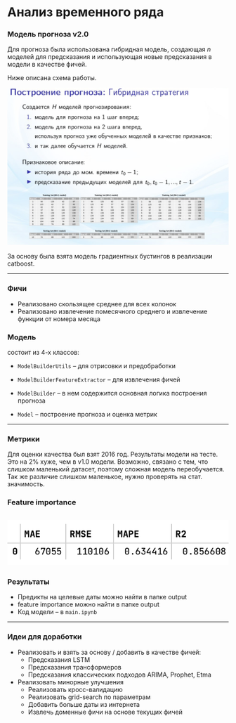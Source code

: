 # Анализ временного ряда

### Модель прогноза v2.0

Для прогноза была использована гибридная модель, создающая $n$ моделей для предсказания и использующая новые
предсказания в модели в качестве фичей.

Ниже описана схема работы.

![img1](imgs/img1.png)

За основу была взята модель градиентных бустингов в реализации catboost.

---

### Фичи

- Реализовано скользящее среднее для всех колонок
- Реализовано извлечение помесячного среднего и извлечение функции от номера месяца

### Модель

состоит из 4-х классов:

- ```ModelBuilderUtils``` – для отрисовки и предобработки

- ```ModelBuilderFeatureExtractor``` – для извлечения фичей

- ```ModelBuilder``` – в нем содержится основная логика построения прогноза

- ```Model``` – построение прогноза и оценка метрик

---

### Метрики

Для оценки качества был взят 2016 год. Результаты модели на тесте.
Это на 2% хуже, чем в v1.0 модели. Возможно, связано с тем, что слишком маленький датасет, поэтому сложная модель
переобучается. Так же различие слишком маленькое, нужно проверять на стат. значимость.

### Feature importance

![img1](imgs/img2.png)
---

### Результаты

- Предикты на целевые даты можно найти в папке output
- feature importance можно найти в папке output
- Код модели – в ```main.ipynb```

---

### Идеи для доработки

- Реализовать и взять за основу / добавить в качестве фичей:
  - Предсказания LSTM
  - Предсказания трансформеров
  - Предсказания классических подходов ARIMA, Prophet, Etma
- Реализовать минорные улучшения
  - Реализовать кросс-валидацию
  - Реализовать grid-search по параметрам
  - Добавить больше даты из интернета
  - Извлечь доменные фичи на основе текущих фичей
